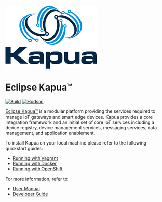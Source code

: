 ![Kapua logo](docs/user-manual/en/images/kapua-logo.png)

# Eclipse Kapua&trade;

[![Build](https://api.travis-ci.org/eclipse/kapua.svg)](https://travis-ci.org/eclipse/kapua/) [![Hudson](https://img.shields.io/jenkins/s/https/hudson.eclipse.org/kapua/job/Develop.svg)](https://hudson.eclipse.org/kapua/)

[Eclipse Kapua&trade;](http://eclipse.org/kapua) is a modular platform providing the services required to manage IoT gateways and smart edge devices. Kapua provides a core integration framework and an initial set of core IoT services including a device registry, device management services, messaging services, data management, and application enablement.

To install Kapua on your local machine please refer to the following quickstart guides:
 * [Running with Vagrant](dev-tools/src/main/vagrant/README.md#demo-machine-quick-start)
 * [Running with Docker](assembly/README.md)
 * [Running with OpenShift](developer-guide/en/running.md#openshift)

For more information, refer to:

* [User Manual](docs/user-manual/en)
* [Developer Guide](docs/developer-guide/en)